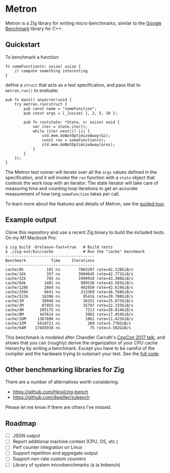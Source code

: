 # Metron

Metron is a Zig library for writing micro-benchmarks, similar to the [Google
Benchmark](https://github.com/google/benchmark) library for C++.

## Quickstart

To benchmark a function:

```zig
fn someFunction(n: usize) usize {
    // compute something interesting
}
```

define a `struct` that acts as a test specification, and pass that to
`metron.run()` to evaluate:

```zig
pub fn main() anyerror!void {
    try metron.run(struct {
        pub const name = "someFunction";
        pub const args = [_]usize{ 1, 2, 5, 10 };

        pub fn run(state: *State, n: usize) void {
            var iter = state.iter();
            while (iter.next()) |i| {
                std.mem.doNotOptimizeAway(&i);
                const res = someFunction(n);
                std.mem.doNotOptimizeAway(&res);
            }
        }
    });
}
```

The Metron test runner will iterate over all the `args` values defined in the
specification, and it will invoke the `run` function with a `state` object that
controls the work loop with an iterator. The state iterator will take care of
measuring time and counting loop iterations to get an accurate measurement of
how long `someFunction` takes per call.

To learn more about the features and details of Metron, see the [guided
tour](tests/README.md).

## Example output

Clone this repository and use a recent Zig binary to build the included tests.
On my M1 Macbook Pro:

```console
$ zig build -Drelease-fast=true   # Build tests
$ ./zig-out/bin/cache             # Run the "cache" benchmark
---------------------------------------
Benchmark           Time     Iterations
---------------------------------------
cache/8k          181 ns        7063207 rate=42.128GiB/s
cache/16k         357 ns        3904645 rate=42.771GiB/s
cache/32k         705 ns        1999910 rate=43.300GiB/s
cache/64k        1401 ns         989538 rate=43.565GiB/s
cache/128k       2864 ns         482850 rate=42.619GiB/s
cache/256k       6641 ns         213369 rate=36.760GiB/s
cache/512k      16396 ns          85416 rate=29.780GiB/s
cache/1M        38948 ns          36251 rate=25.073GiB/s
cache/2M        87455 ns          15797 rate=22.333GiB/s
cache/4M       195175 ns           7211 rate=20.014GiB/s
cache/8M       447614 ns           3082 rate=17.454GiB/s
cache/16M     1367896 ns           1061 rate=11.423GiB/s
cache/32M     5410721 ns            269 rate=5.776GiB/s
cache/64M    17845938 ns             75 rate=3.502GiB/s
```

This benchmark is modeled after Chandler Carruth's [CppCon 2017
talk](https://www.youtube.com/watch?v=2EWejmkKlxs), and shows that you can
(roughly) derive the organization of your CPU cache hierarchy by writing a
benchmark. Except you have to be careful of the compiler and the hardware trying
to outsmart your test. See the [full code](tests/cache.zig).

## Other benchmarking libraries for Zig

There are a number of alternatives worth considering. 

- https://github.com/Hejsil/zig-bench
- https://github.com/dweiller/zubench

Please let me know if there are others I've missed.

## Roadmap

- [ ] JSON output
- [ ] Report additional machine context (CPU, OS, etc.)
- [ ] Perf counter integration on Linux
- [ ] Support repetition and aggregate output
- [ ] Support non-rate custom counters
- [ ] Library of system microbenchmarks (a la lmbench)